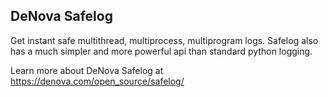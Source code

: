 
DeNova Safelog
--------------

Get instant safe multithread, multiprocess, multiprogram logs.
Safelog also has a much simpler and more powerful api than standard python logging.


Learn more about DeNova Safelog at https://denova.com/open_source/safelog/
